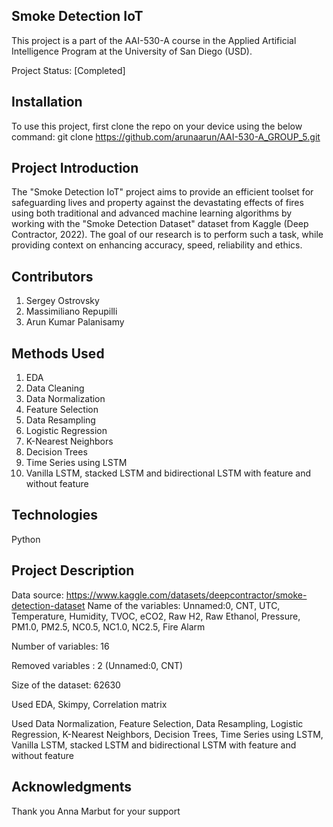 ## Smoke Detection IoT
This project is a part of the AAI-530-A course in the Applied Artificial Intelligence Program at the University of San Diego (USD).

Project Status: [Completed]
## Installation
To use this project, first clone the repo on your device using the below command:
git clone https://github.com/arunaarun/AAI-530-A_GROUP_5.git
## Project Introduction
The "Smoke Detection IoT" project aims to provide an efficient toolset for safeguarding lives and property against the devastating effects of fires using both traditional and advanced machine learning algorithms by working with the "Smoke Detection Dataset" dataset from Kaggle (Deep Contractor, 2022). The goal of our research is to perform such a task, while providing context on enhancing accuracy, speed, reliability and ethics.
## Contributors
1.	Sergey Ostrovsky
2.	Massimiliano Repupilli
3.	Arun Kumar Palanisamy
## Methods Used
1. EDA
2. Data Cleaning
3. Data Normalization
4. Feature Selection
5. Data Resampling
6. Logistic Regression
7. K-Nearest Neighbors
8. Decision Trees
9. Time Series using LSTM
10. Vanilla LSTM, stacked LSTM and bidirectional LSTM with feature and without feature
## Technologies
   Python
## Project Description
Data source: https://www.kaggle.com/datasets/deepcontractor/smoke-detection-dataset
Name of the variables: Unnamed:0, CNT, UTC, Temperature, Humidity, TVOC, eCO2, Raw H2, Raw Ethanol, Pressure, PM1.0, PM2.5, NC0.5, NC1.0, NC2.5, Fire Alarm

Number of variables: 16

Removed variables : 2 (Unnamed:0, CNT)

Size of the dataset: 62630

Used EDA, Skimpy, Correlation matrix

Used  Data Normalization, Feature Selection, Data Resampling, Logistic Regression, K-Nearest Neighbors, Decision Trees, Time Series using LSTM, Vanilla LSTM, stacked LSTM and bidirectional LSTM with feature and without feature
## Acknowledgments
Thank you Anna Marbut for your support
